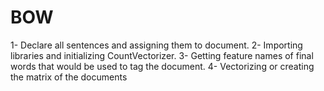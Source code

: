 # BOW
1- Declare all sentences and assigning them to document.
2- Importing libraries and initializing CountVectorizer.
3- Getting feature names of final words that would be used to tag the document.
4- Vectorizing or creating the matrix of the documents
